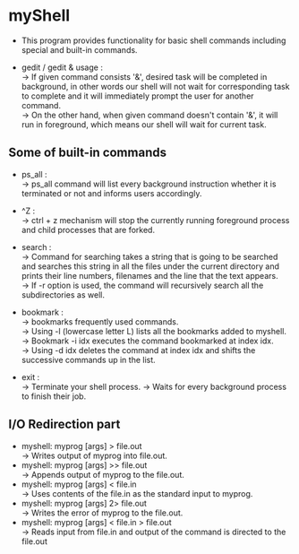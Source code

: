 # myShell
- This program provides functionality for basic shell commands including special and built-in commands.

* gedit / gedit & usage : <br/>
→  If given command consists '&', desired task will be completed in background, in other words our shell will not wait for corresponding task to complete and it will immediately prompt the user for another command.<br/>
→  On the other hand, when given command doesn't contain '&', it will run in foreground, which means our shell will wait for current task.<br/>

## Some of built-in commands
* ps_all : <br/>
→ ps_all command will list every background instruction whether it is terminated or not and informs users accordingly.
 
 * ^Z :  <br/>
→ ctrl + z mechanism will stop the currently running foreground process and child processes that are forked.

 * search :  <br/>
→ Command for searching takes a string that is going to be searched and searches this string in all the files under the current directory and prints their line numbers, filenames and the line that the text appears.  <br/>
→ If -r option is used, the command will recursively search all the subdirectories as well. 

* bookmark :  <br/>
→ bookmarks frequently used commands. <br/>
→ Using -l (lowercase letter L) lists all the bookmarks added to myshell.<br/>
→ Bookmark -i idx executes the command bookmarked at index idx.<br/>
→ Using -d idx deletes the command at index idx and shifts the successive commands up in the list.<br/>

* exit :  <br/>
→ Terminate your shell process. 
→ Waits for every background process to finish their job.

## I/O Redirection part
*  myshell: myprog [args] > file.out  <br/>
→ Writes output of myprog into file.out.  <br/>
* myshell: myprog [args] >> file.out  <br/>
→ Appends output of myprog to the file.out.  <br/>
* myshell: myprog [args] < file.in <br/>
→ Uses contents of the  file.in as the standard input to myprog. <br/>
* myshell: myprog [args] 2> file.out <br/>
→ Writes the  error of myprog to the file.out. <br/>
* myshell: myprog [args] < file.in > file.out  <br/>
→ Reads input from file.in and output of the command is directed to the file.out<br/>
